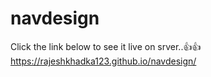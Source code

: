 # navdesign
Click the link below to see it live on srver..👍👍
 https://rajeshkhadka123.github.io/navdesign/
